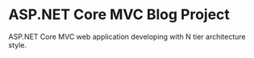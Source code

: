# ASP.NET Core MVC Blog Project
 ASP.NET Core MVC web application developing with N tier architecture style.
